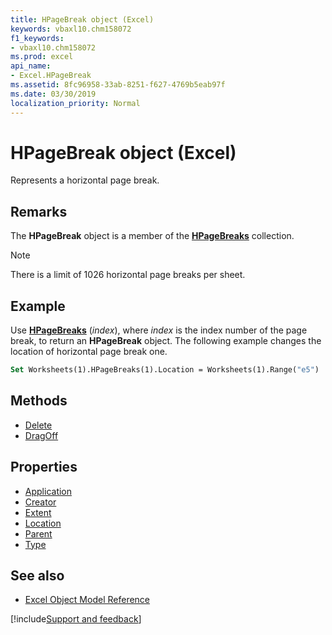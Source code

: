 ```yaml
---
title: HPageBreak object (Excel)
keywords: vbaxl10.chm158072
f1_keywords:
- vbaxl10.chm158072
ms.prod: excel
api_name:
- Excel.HPageBreak
ms.assetid: 8fc96958-33ab-8251-f627-4769b5eab97f
ms.date: 03/30/2019
localization_priority: Normal
---
```



# HPageBreak object (Excel)

Represents a horizontal page break. 


## Remarks

The **HPageBreak** object is a member of the **[HPageBreaks](Excel.HPageBreaks.md)** collection.

> [!NOTE] 
> There is a limit of 1026 horizontal page breaks per sheet.


## Example

Use **[HPageBreaks](Excel.Worksheets.HPageBreaks.md)** (_index_), where _index_ is the index number of the page break, to return an **HPageBreak** object. The following example changes the location of horizontal page break one.

```vb
Set Worksheets(1).HPageBreaks(1).Location = Worksheets(1).Range("e5")
```

## Methods

- [Delete](Excel.HPageBreak.Delete.md)
- [DragOff](Excel.HPageBreak.DragOff.md)

## Properties

- [Application](Excel.HPageBreak.Application.md)
- [Creator](Excel.HPageBreak.Creator.md)
- [Extent](Excel.HPageBreak.Extent.md)
- [Location](Excel.HPageBreak.Location.md)
- [Parent](Excel.HPageBreak.Parent.md)
- [Type](Excel.HPageBreak.Type.md)

## See also

- [Excel Object Model Reference](overview/Excel/object-model.md)

[!include[Support and feedback](~/includes/feedback-boilerplate.md)]